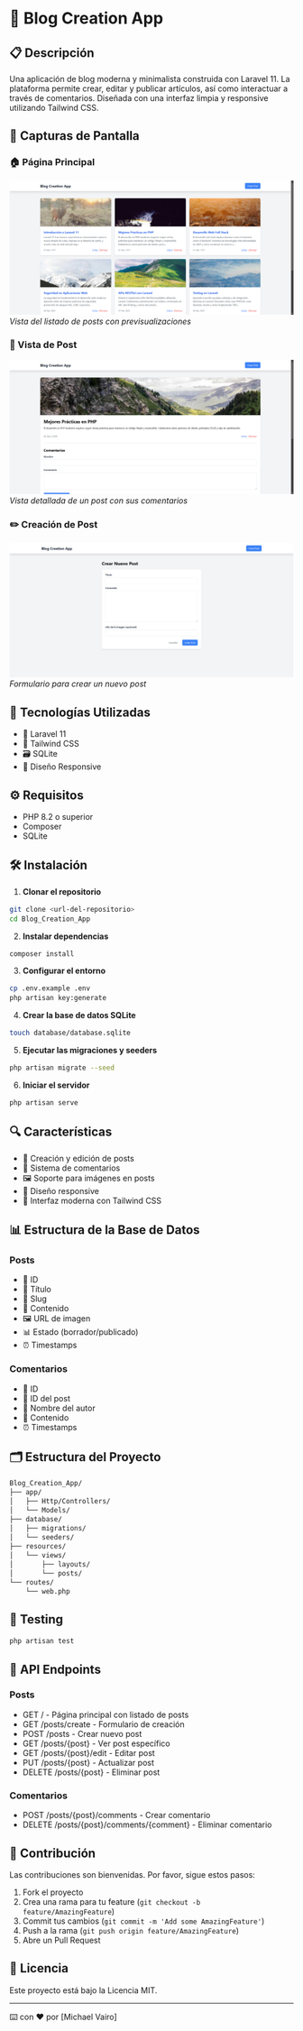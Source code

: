 # 📝 Blog Creation App

## 📋 Descripción

Una aplicación de blog moderna y minimalista construida con Laravel 11. La plataforma permite crear, editar y publicar artículos, así como interactuar a través de comentarios. Diseñada con una interfaz limpia y responsive utilizando Tailwind CSS.

## 📸 Capturas de Pantalla

### 🏠 Página Principal

![Página Principal](/screenshots/home.png)
_Vista del listado de posts con previsualizaciones_

### 📖 Vista de Post

![Post](/screenshots/post.png)
_Vista detallada de un post con sus comentarios_

### ✏️ Creación de Post

![Crear Post](/screenshots/create.png)
_Formulario para crear un nuevo post_

## 🚀 Tecnologías Utilizadas

- 🎯 Laravel 11
- 🎨 Tailwind CSS
- 🗃️ SQLite
- 📱 Diseño Responsive

## ⚙️ Requisitos

- PHP 8.2 o superior
- Composer
- SQLite

## 🛠️ Instalación

1. **Clonar el repositorio**
```bash
git clone <url-del-repositorio>
cd Blog_Creation_App
```

2. **Instalar dependencias**
```bash
composer install
```

3. **Configurar el entorno**
```bash
cp .env.example .env
php artisan key:generate
```

4. **Crear la base de datos SQLite**
```bash
touch database/database.sqlite
```

5. **Ejecutar las migraciones y seeders**
```bash
php artisan migrate --seed
```

6. **Iniciar el servidor**
```bash
php artisan serve
```

## 🔍 Características

- 📝 Creación y edición de posts
- 💬 Sistema de comentarios
- 🖼️ Soporte para imágenes en posts
- 📱 Diseño responsive
- 🎨 Interfaz moderna con Tailwind CSS

## 📊 Estructura de la Base de Datos

### Posts
- 📌 ID
- 📝 Título
- 🔗 Slug
- 📄 Contenido
- 🖼️ URL de imagen
- 📊 Estado (borrador/publicado)
- ⏰ Timestamps

### Comentarios
- 📌 ID
- 🔗 ID del post
- 👤 Nombre del autor
- 💭 Contenido
- ⏰ Timestamps

## 🗂️ Estructura del Proyecto

```
Blog_Creation_App/
├── app/
│   ├── Http/Controllers/
│   └── Models/
├── database/
│   ├── migrations/
│   └── seeders/
├── resources/
│   └── views/
│       ├── layouts/
│       └── posts/
└── routes/
    └── web.php
```

## 🧪 Testing

```bash
php artisan test
```

## 📝 API Endpoints

### Posts
- GET / - Página principal con listado de posts
- GET /posts/create - Formulario de creación
- POST /posts - Crear nuevo post
- GET /posts/{post} - Ver post específico
- GET /posts/{post}/edit - Editar post
- PUT /posts/{post} - Actualizar post
- DELETE /posts/{post} - Eliminar post

### Comentarios
- POST /posts/{post}/comments - Crear comentario
- DELETE /posts/{post}/comments/{comment} - Eliminar comentario

## 👥 Contribución

Las contribuciones son bienvenidas. Por favor, sigue estos pasos:

1. Fork el proyecto
2. Crea una rama para tu feature (`git checkout -b feature/AmazingFeature`)
3. Commit tus cambios (`git commit -m 'Add some AmazingFeature'`)
4. Push a la rama (`git push origin feature/AmazingFeature`)
5. Abre un Pull Request

## 📄 Licencia

Este proyecto está bajo la Licencia MIT.

---

⌨️ con ❤️ por [Michael Vairo]
